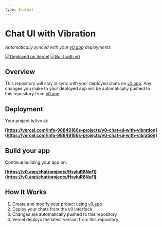 ```yaml
---
type: Journal
---
```


# Chat UI with Vibration

*Automatically synced with your [v0.app](https://v0.app) deployments*

[![Deployed on Vercel](https://img.shields.io/badge/Deployed%20on-Vercel-black?style=for-the-badge&logo=vercel)](https://vercel.com/info-98849186s-projects/v0-chat-ui-with-vibration)
[![Built with v0](https://img.shields.io/badge/Built%20with-v0.app-black?style=for-the-badge)](https://v0.app/chat/projects/HsyluR8Nuf1)

## Overview

This repository will stay in sync with your deployed chats on [v0.app](https://v0.app).
Any changes you make to your deployed app will be automatically pushed to this repository from [v0.app](https://v0.app).

## Deployment

Your project is live at:

**[https://vercel.com/info-98849186s-projects/v0-chat-ui-with-vibration](https://vercel.com/info-98849186s-projects/v0-chat-ui-with-vibration)**

## Build your app

Continue building your app on:

**[https://v0.app/chat/projects/HsyluR8Nuf1](https://v0.app/chat/projects/HsyluR8Nuf1)**

## How It Works

1. Create and modify your project using [v0.app](https://v0.app)
2. Deploy your chats from the v0 interface
3. Changes are automatically pushed to this repository
4. Vercel deploys the latest version from this repository

